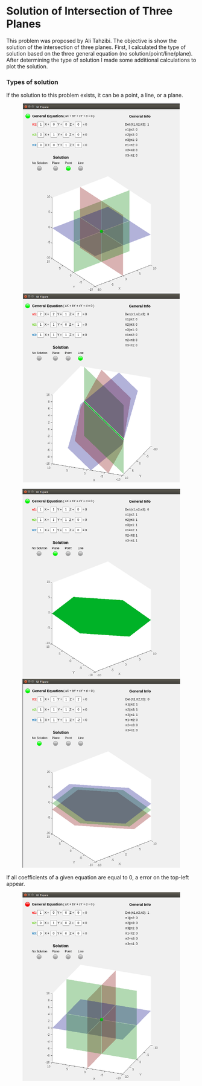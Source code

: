 # Solution of Intersection of Three Planes

This problem was proposed by Ali Tahzibi. The objective is show the solution of the intersection of three planes. First, I calculated the type of solution based on the three general equation (no solution/point/line/plane). After determining the type of solution I made some additional calculations to plot the solution.

### Types of solution

If the solution to this problem exists, it can be a point, a line, or a plane.

<p align="center">
 <img src="https://github.com/Brenocq/ThreePlanesIntersectionSolution/blob/master/Images/InitialPointSolution.png" height="500">
 <img src="https://github.com/Brenocq/ThreePlanesIntersectionSolution/blob/master/Images/LineSolution.png" height="500">
</p>

<p align="center">
<img src="https://github.com/Brenocq/ThreePlanesIntersectionSolution/blob/master/Images/PlaneSolution.png" height="500">
<img src="https://github.com/Brenocq/ThreePlanesIntersectionSolution/blob/master/Images/NoSolution.png" height="500">
</p>
If all coefficients of a given equation are equal to 0, a error on the top-left appear.

<p align="center">
 <img src="https://github.com/Brenocq/ThreePlanesIntersectionSolution/blob/master/Images/ErrorEquation.png" height="500">
</p>

